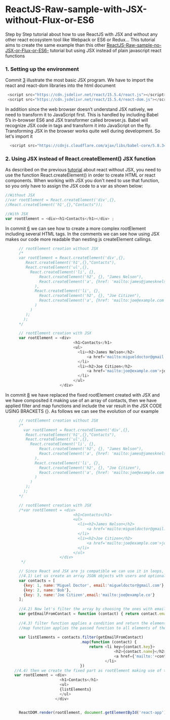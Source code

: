# ReactJS-Raw-sample-with-JSX-without-Flux-or-ES6
Step by Step tutorial about how to use ReactJS with JSX and without any other react ecosystem tool like Webpack or ES6 or Redux... This tutorial aims to create the same example than this other [ReactJS-Raw-sample-no-JSX-or-Flux-or-ES6-](https://github.com/migueldoctor/ReactJS-Raw-sample-no-JSX-or-Flux-or-ES6-/) tutorial but using JSX instead of plain javascript react functions

### 1. Setting up the environment

Commit [3](https://github.com/migueldoctor/ReactJS-Raw-sample-with-JSX-without-Flux-or-ES6/commit/388e0aaca581721312eca46107dddb34c1eb7b7e) illustrate the most basic JSX program. We have to import the react and react-dom libraries into the html document
```javascript 
 <script src="https://cdn.jsdelivr.net/react/15.5.4/react.js"></script>
 <script src="https://cdn.jsdelivr.net/react/15.5.4/react-dom.js"></script>
```   

In addition since the web browser doesn’t understand JSX natively, we need to transform it to JavaScript first. 
This is handled by including Babel 5’s in-browser ES6 and JSX transformer called browser.js. 
Babel will recognize JSX code in <script type="text/babel"></script> tags and transform it into JavaScript on the fly. 
Transforming JSX in the browser works quite well during development. 
So let's import it
```javascript 
  <script src="https://cdnjs.cloudflare.com/ajax/libs/babel-core/5.8.34/browser.min.js"></script>
``` 

### 2. Using JSX instead of React.createElement() JSX function
As described on the previous [tutorial](https://github.com/migueldoctor/ReactJS-Raw-sample-no-JSX-or-Flux-or-ES6) about react without JSX, you need to use the function React.createElement() in order to create HTML or react components. When working with JSX you don't need to use that function, so you only have to assign the JSX code to a var as shown below:

```javascript 
//Without JSX
//var rootElement = React.createElement('div',{},
//React.createElement('h1',{},"Contacts"));

//With JSX
var rootElement = <div><h1>Contacts</h1></div> ;
```

In commit [6](https://github.com/migueldoctor/ReactJS-Raw-sample-with-JSX-without-Flux-or-ES6/commit/d4fd30e759de97088eb5d5878122a7cfd05457a0) we can see how to create a more complex rootElement including several HTML tags. In the comments we can see how using JSX makes our code more readable than nesting js createElement callings.


```javascript 
      // rootElement creation without JSX
      /*
      var rootElement = React.createElement('div',{},
         React.createElement('h1',{},"Contacts"),
         React.createElement('ul',{},
           React.createElement('li', {},
               React.createElement('h2', {}, "James Nelson"),
               React.createElement('a', {href: 'mailto:james@jamesknelson.com'}, 'james@jamesknelson.com')
             ),
             React.createElement('li', {},
               React.createElement('h2', {}, "Joe Citizen"),
               React.createElement('a', {href: 'mailto:joe@example.com'}, 'joe@example.com')
             )
           )
         );
        );
      */

      // rootElement creation with JSX
      var rootElement = <div>
                              <h1>Contacts</h1>
                              <ul>
                                <li><h2>James Nelson</h2>
                                    <a href='mailto:migueldoctor@gmail.com'>migueldoctor@gmail.com</a>
                                </li>
                                <li><h2>Joe Citizen</h2>
                                    <a href='mailto:joe@example.com'>joe@example.com</a>
                                </li>
                              </ul>
                        </div> 

```

In commit [8](https://github.com/migueldoctor/ReactJS-Raw-sample-with-JSX-without-Flux-or-ES6/commit/f11290e2d69cb04649c131546fc6c183e7e57dca) we have replaced the fixed rootElement created 
with JSX and we have composited it making use of an array of contacts, then we have applied filter and map functions and include the var result in the JSX CODE USING BRACKETS {}. As follows we 
can see the evolution of our example


```javascript 
      // rootElement creation without JSX
      /*
        var rootElement = React.createElement('div',{},
         React.createElement('h1',{},"Contacts"),
         React.createElement('ul',{},
           React.createElement('li', {},
               React.createElement('h2', {}, "James Nelson"),
               React.createElement('a', {href: 'mailto:james@jamesknelson.com'}, 'james@jamesknelson.com')
             ),
             React.createElement('li', {},
               React.createElement('h2', {}, "Joe Citizen"),
               React.createElement('a', {href: 'mailto:joe@example.com'}, 'joe@example.com')
             )
           )
         );
        );
      */

      // rootElement creation with JSX
      /*var rootElement = <div>
                              <h1>Contacts</h1>
                              <ul>
                                <li><h2>James Nelson</h2>
                                    <a href='mailto:migueldoctor@gmail.com'>migueldoctor@gmail.com</a>
                                </li>
                                <li><h2>Joe Citizen</h2>
                                    <a href='mailto:joe@example.com'>joe@example.com</a>
                                </li>
                              </ul>
                        </div>
       */

      // Since React and JSX are js compatible we can use it in loops, if statements or any other feature provided by javascript
      //4.1) Let us create an array JSON objects wth users and optional emails
      var contacts = [
        {key: 1, name:'Miguel Doctor', email:'migueldoctor@gmail.com'},
        {key: 2, name:'Bob'},
        {key: 3, name:'Joe Citizen',email:'mailto:joe@example.co'}
      ];
      
      //4.2) Now let's filter the array by choosing the ones with email
      var getEmailFromContact = function (contact) { return contact.email; }
      
      //4.3) filter function applies a condition and return the elements of the array that returns not null
      //map function applies the passed function to all elements of the array. In this case we return the JSX code
    
      var listElements = contacts.filter(getEmailFromContact)
                                 .map(function (contact) {
                                     return <li key={contact.key}>
                                                <h2>{contact.name}</h2>
                                                <a href={'mailto:'+contact.email}>{contact.email}</a>
                                            </li>
                                 })
    //4.4) then we create the fixed part as rootElement making use of the listElements var
    var rootElement = <div>
                        <h1>Contacts</h1>
                        <ul>
                        {listElements}
                        </ul>
                      </div>


      ReactDOM.render(rootElement, document.getElementById('react-app'));
```